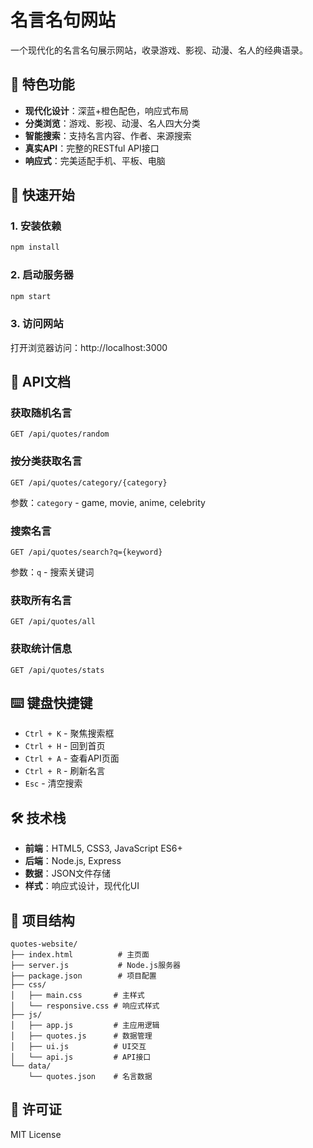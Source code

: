 # 名言名句网站

一个现代化的名言名句展示网站，收录游戏、影视、动漫、名人的经典语录。

## 🌟 特色功能

- **现代化设计**：深蓝+橙色配色，响应式布局
- **分类浏览**：游戏、影视、动漫、名人四大分类
- **智能搜索**：支持名言内容、作者、来源搜索
- **真实API**：完整的RESTful API接口
- **响应式**：完美适配手机、平板、电脑

## 🚀 快速开始

### 1. 安装依赖

```bash
npm install
```

### 2. 启动服务器

```bash
npm start
```

### 3. 访问网站

打开浏览器访问：http://localhost:3000

## 📖 API文档

### 获取随机名言
```
GET /api/quotes/random
```

### 按分类获取名言
```
GET /api/quotes/category/{category}
```
参数：`category` - game, movie, anime, celebrity

### 搜索名言
```
GET /api/quotes/search?q={keyword}
```
参数：`q` - 搜索关键词

### 获取所有名言
```
GET /api/quotes/all
```

### 获取统计信息
```
GET /api/quotes/stats
```

## ⌨️ 键盘快捷键

- `Ctrl + K` - 聚焦搜索框
- `Ctrl + H` - 回到首页
- `Ctrl + A` - 查看API页面
- `Ctrl + R` - 刷新名言
- `Esc` - 清空搜索

## 🛠 技术栈

- **前端**：HTML5, CSS3, JavaScript ES6+
- **后端**：Node.js, Express
- **数据**：JSON文件存储
- **样式**：响应式设计，现代化UI

## 📁 项目结构

```
quotes-website/
├── index.html          # 主页面
├── server.js           # Node.js服务器
├── package.json        # 项目配置
├── css/
│   ├── main.css       # 主样式
│   └── responsive.css # 响应式样式
├── js/
│   ├── app.js         # 主应用逻辑
│   ├── quotes.js      # 数据管理
│   ├── ui.js          # UI交互
│   └── api.js         # API接口
└── data/
    └── quotes.json    # 名言数据
```

## 📜 许可证

MIT License